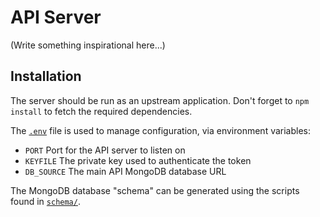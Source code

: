 # API Server

(Write something inspirational here...)

## Installation

The server should be run as an upstream application. Don't forget to
`npm install` to fetch the required dependencies.

The [`.env`](.env) file is used to manage configuration, via environment
variables:

* `PORT` Port for the API server to listen on
* `KEYFILE` The private key used to authenticate the token
* `DB_SOURCE` The main API MongoDB database URL

The MongoDB database "schema" can be generated using the scripts found
in [`schema/`](schema/).
